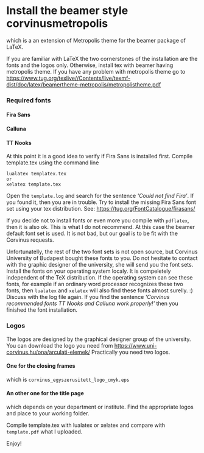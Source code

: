# Install the beamer style corvinusmetropolis
which is a an extension of Metropolis theme for the beamer package of LaTeX.

If you are familiar with LaTeX the two cornerstones of the installation are the fonts and the logos only.
Otherwise, install tex with beamer having metropolis theme. If you have any problem with metropolis theme go to 
https://www.tug.org/texlive//Contents/live/texmf-dist/doc/latex/beamertheme-metropolis/metropolistheme.pdf  

### Required fonts
  #### Fira Sans
  #### Calluna
  #### TT Nooks

At this point it is a good idea to verify if Fira Sans is installed first. Compile template.tex using the command line
```
lualatex templatex.tex 
or
xelatex template.tex
````
Open the `template.log` and search for the sentence *'Could not find Fira'*. If you found it, then you are in trouble.
Try to install the missing Fira Sans font set using your tex distribution. See: https://tug.org/FontCatalogue/firasans/

If you decide not to install fonts or even more you compile with `pdflatex`, then it is also ok. This is what I do not recommend.
At this case the beamer default font set is used. It is not bad, but our goal is to be fit with the Corvinus requests.

Unfortunatelly, the rest of the two font sets is not open source, but Corvinus University of Budapest bought these fonts to you. 
Do not hesitate to contact with the graphic designer of the university, she will send you the font sets. 
Install the fonts on your operating system localy. It is compeletely independent of the TeX distribution. 
If the operating system can see these fonts, for example if an ordinary word processor recognizes these two fonts, 
then `lualatex` and `xelatex` will also find these fonts almost surelly. :)
Discuss with the log file again.
If you find the sentence *'Corvinus recommended fonts TT Nooks and Calluna work properly!'* then you finished the font installation.

### Logos
The logos are designed by the graphical designer group of the university. You can download the logo you need from
https://www.uni-corvinus.hu/ona/arculati-elemek/
Practically you need two logos. 
#### One for the closing frames 
which is `corvinus_egyszerusitett_logo_cmyk.eps`
#### An other one for the title page 
which depends on your department or institute. Find the appropriate logos and place to your working folder.

Compile template.tex with lualatex or xelatex and compare with `template.pdf` what I uploaded. 

Enjoy!
